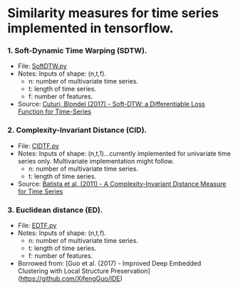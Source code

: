 # Similarity measures for time series implemented in tensorflow.
### 1. Soft-Dynamic Time Warping (SDTW).
  - File: [SoftDTW.py](https://github.com/PeteWe/ts_similarity_tensorflow/blob/master/SoftDTWTF.py)
  - Notes: Inputs of shape: (n,t,f).
    - n: number of multivariate time series.
    - t: length of time series.
    - f: number of features.
  - Source: [Cuturi, Blondel (2017) - Soft-DTW: a Differentiable Loss Function for Time-Series](https://arxiv.org/pdf/1703.01541.pdf)
### 2. Complexity-Invariant Distance (CID).
  - File: [CIDTF.py](https://github.com/PeteWe/ts_similarity_tensorflow/blob/master/CIDTF.py)
  - Notes: Inputs of shape: (n,t,1)...currently implemented for univariate time series only. Multivariate implementation might follow.
    - n: number of multivariate time series.
    - t: length of time series.
  - Source: [Batista et al. (2011) - A Complexity-Invariant Distance Measure for Time Series](http://www.cs.ucr.edu/~eamonn/Complexity-Invariant%20Distance%20Measure.pdf)
### 3. Euclidean distance (ED).
  - File: [EDTF.py](https://github.com/PeteWe/ts_similarity_tensorflow/blob/master/EDTF.py)
  - Notes: Inputs of shape: (n,t,f).
    - n: number of multivariate time series.
    - t: length of time series.
    - f: number of features.
  - Borrowed from: [Guo et al. (2017) - Improved Deep Embedded Clustering with Local Structure Preservation] (https://github.com/XifengGuo/IDE)
